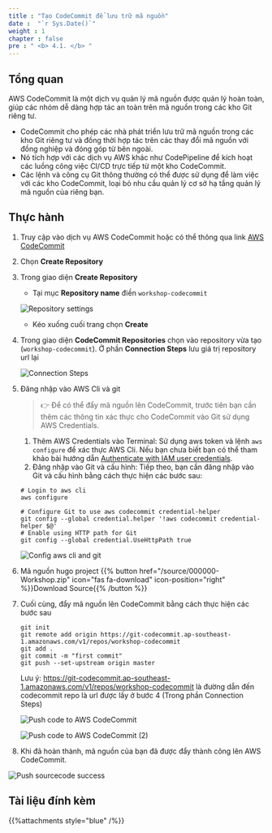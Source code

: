 ```yaml
---
title : "Tạo CodeCommit để lưu trữ mã nguồn"
date :  "`r Sys.Date()`" 
weight : 1
chapter : false
pre : " <b> 4.1. </b> "
---
```

## Tổng quan

AWS CodeCommit là một dịch vụ quản lý mã nguồn được quản lý hoàn toàn, giúp các nhóm dễ dàng hợp tác an toàn trên mã nguồn trong các kho Git riêng tư.
- CodeCommit cho phép các nhà phát triển lưu trữ mã nguồn trong các kho Git riêng tư và đồng thời hợp tác trên các thay đổi mã nguồn với đồng nghiệp và đóng góp từ bên ngoài.
- Nó tích hợp với các dịch vụ AWS khác như CodePipeline để kích hoạt các luồng công việc CI/CD trực tiếp từ một kho CodeCommit.
- Các lệnh và công cụ Git thông thường có thể được sử dụng để làm việc với các kho CodeCommit, loại bỏ nhu cầu quản lý cơ sở hạ tầng quản lý mã nguồn của riêng bạn.

## Thực hành

1. Truy cập vào dịch vụ AWS CodeCommit hoặc có thể thông qua link [AWS CodeCommit](https://console.aws.amazon.com/codesuite/codecommit/repositories)

1. Chọn **Create Repository**

1. Trong giao diện **Create Repository** 
   
    - Tại mục **Repository name** điền `workshop-codecommit`
    
    ![Repository settings](/images/4-cicd/4.1-codecommit/4.1.1-create.png)

    - Kéo xuống cuối trang chọn **Create**

1. Trong giao diện **CodeCommit Repositories** chọn vào repository vừa tạo (`workshop-codecommit`). Ở phần **Connection Steps** lưu giá trị repository url lại

    ![Connection Steps](/images/4-cicd/4.1-codecommit/4.1.2-connection.png)

1. Đăng nhập vào AWS Cli và git
   
    > 👉 Để có thể đẩy mã nguồn lên CodeCommit, trước tiên bạn cần thêm các thông tin xác thực cho CodeCommit vào Git sử dụng AWS Credentials.
    
    1. Thêm AWS Credentials vào Terminal: Sử dụng aws token và lệnh `aws configure` để xác thực AWS Cli. Nếu bạn chưa biết bạn có thể tham khảo bài hướng dẫn [Authenticate with IAM user credentials](https://docs.aws.amazon.com/cli/latest/userguide/cli-authentication-user.html).
   2. Đăng nhập vào Git và cấu hình: Tiếp theo, bạn cần đăng nhập vào Git và cấu hình bằng cách thực hiện các bước sau:

    ```shell
    # Login to aws cli
    aws configure

    # Configure Git to use aws codecommit credential-helper
    git config --global credential.helper '!aws codecommit credential-helper $@'
    # Enable using HTTP path for Git
    git config --global credential.UseHttpPath true
    ```
    ![Config aws cli and git](/images/4-cicd/4.1-codecommit/4.1.3-cli-config.png)

1. Mã nguồn hugo project {{% button href="/source/000000-Workshop.zip" icon="fas fa-download" icon-position="right" %}}Download Source{{% /button %}}

1. Cuối cùng, đẩy mã nguồn lên CodeCommit bằng cách thực hiện các bước sau

    ```shell
    git init
    git remote add origin https://git-codecommit.ap-southeast-1.amazonaws.com/v1/repos/workshop-codecommit
    git add .
    git commit -m "first commit"
    git push --set-upstream origin master
    ```

    Lưu ý: https://git-codecommit.ap-southeast-1.amazonaws.com/v1/repos/workshop-codecommit là đường dẫn đến codecommit repo là url được lấy ở bước 4 (Trong phần Connection Steps)
  
    ![Push code to AWS CodeCommit](/images/4-cicd/4.1-codecommit/4.1.4-git-commit.png)
  
    ![Push code to AWS CodeCommit (2)](/images/4-cicd/4.1-codecommit/4.1.5-git-commit.png)

1. Khi đã hoàn thành, mã nguồn của bạn đã được đẩy thành công lên AWS CodeCommit.

![Push sourcecode success](/images/4-cicd/4.1-codecommit/4.1.6-commit-success.png)

## Tài liệu đính kèm

{{%attachments style="blue" /%}}